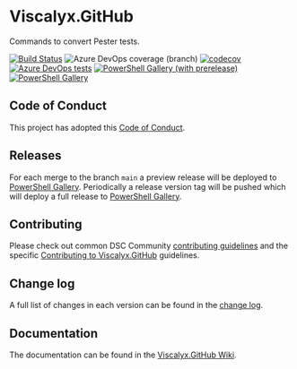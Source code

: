 # Viscalyx.GitHub

Commands to convert Pester tests.

[![Build Status](https://dev.azure.com/viscalyx/Viscalyx.GitHub/_apis/build/status/viscalyx.Viscalyx.GitHub?branchName=main)](https://dev.azure.com/viscalyx/Viscalyx.GitHub/_build/latest?definitionId=37&branchName=main)
![Azure DevOps coverage (branch)](https://img.shields.io/azure-devops/coverage/viscalyx/Viscalyx.GitHub/37/main)
[![codecov](https://codecov.io/gh/viscalyx/Viscalyx.GitHub/branch/main/graph/badge.svg)](https://codecov.io/gh/viscalyx/Viscalyx.GitHub)
[![Azure DevOps tests](https://img.shields.io/azure-devops/tests/viscalyx/Viscalyx.GitHub/37/main)](https://viscalyx.visualstudio.com/Viscalyx.GitHub/_test/analytics?definitionId=37&contextType=build)
[![PowerShell Gallery (with prerelease)](https://img.shields.io/powershellgallery/vpre/Viscalyx.GitHub?label=Viscalyx.GitHub%20Preview)](https://www.powershellgallery.com/packages/Viscalyx.GitHub/)
[![PowerShell Gallery](https://img.shields.io/powershellgallery/v/Viscalyx.GitHub?label=Viscalyx.GitHub)](https://www.powershellgallery.com/packages/Viscalyx.GitHub/)

## Code of Conduct

This project has adopted this [Code of Conduct](CODE_OF_CONDUCT.md).

## Releases

For each merge to the branch `main` a preview release will be
deployed to [PowerShell Gallery](https://www.powershellgallery.com/).
Periodically a release version tag will be pushed which will deploy a
full release to [PowerShell Gallery](https://www.powershellgallery.com/).

## Contributing

Please check out common DSC Community [contributing guidelines](https://dsccommunity.org/guidelines/contributing)
and the specific [Contributing to Viscalyx.GitHub](https://github.com/viscalyx/Viscalyx.GitHub/blob/main/CONTRIBUTING.md)
guidelines.

## Change log

A full list of changes in each version can be found in the [change log](CHANGELOG.md).

## Documentation

The documentation can be found in the [Viscalyx.GitHub Wiki](https://github.com/viscalyx/Viscalyx.GitHub/wiki).
